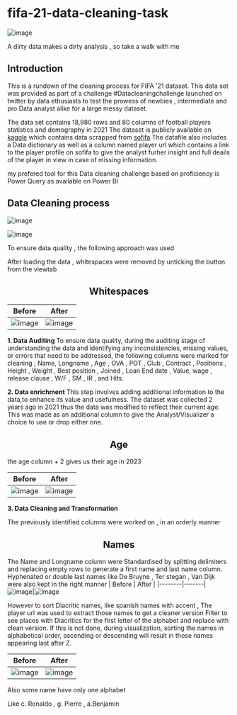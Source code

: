 # fifa-21-data-cleaning-task
![image](https://user-images.githubusercontent.com/99989624/224593879-22577651-31b4-46db-9d0d-069a50a29c8c.png)

A dirty data makes a dirty analysis , so take a walk with me


## Introduction
This is a rundown of the cleaning process for FIFA '21 dataset. This data set was provided as part of a challenge #Datacleaningchallenge launched on twitter by data ethusiasts to test the prowess of newbies , intermediate and pro Data analyst alike for a large messy dataset.

The data set contains 18,980 rows and 80 columns of football players statistics and demography in 2021
The dataset is publicly available on [kaggle](https://www.kaggle.com/datasets/yagunnersya/fifa-21-messy-raw-dataset-for-cleaning-exploring)
which contains data scrapped from [sofifa](www.sofifa.com)
The datafile also includes a Data dictionary as well as a column named player url which contains a link to the player profile on sofifa to give the analyst furher insight and full deails of the player in view in case of missing information.

my prefered tool for this Data cleaning challenge based on proficiency is Power Query as available on Power BI

## Data Cleaning process
![image](https://user-images.githubusercontent.com/99989624/224600574-6e1e90ec-4fa6-4dfc-9b8d-976df3ea6981.png)

![image](https://user-images.githubusercontent.com/99989624/224600737-699ff508-da6a-4847-a99d-85496ba052d2.png)


To ensure data quality , the following approach was used 

After loading the data , whitespaces were removed by unticking the button from the viewtab 
 
<div align="center">
    <h2>Whitespaces</h2>
</div>

| Before | After |
|--------|-------|
![image](https://user-images.githubusercontent.com/99989624/224610838-f6b78c4b-b204-42d9-b158-f7aeacb6cda8.png)| ![image](https://user-images.githubusercontent.com/99989624/224610689-763b528d-9eed-431a-8b7d-2d5a54abaa32.png)


**1. Data Auditing**
To ensure data quality, during the auditing stage of understanding the data and identifying any inconsistencies, missing values, or errors that need to be addressed, the following columns were marked for cleaning ; Name, Longname , Age , OVA , POT , Club , Contract , Positions , Height , Weight , Best position , Joined , Loan End date , Value, wage , release clause , W/F , SM , IR , and Hits.


**2. Data enrichment**
This step involves adding additional information to the data,to enhance its value and usefulness. The dataset was collected 2 years ago in 2021 thus the data was modified to reflect their current age. This was made as an additional column to give the Analyst/Visualizer a choice to use or drop either one. 
 
 <div align="center">
    <h2>Age</h2>
</div>

the age column + 2 gives us their age in 2023

| Before | After |
|--------|-------|
|![image](https://user-images.githubusercontent.com/99989624/224671691-bc17297f-d433-42b2-801b-2a5c614b0fff.png)|![image](https://user-images.githubusercontent.com/99989624/224671895-e15292ce-058d-4fa1-a691-7a36ed032e3d.png)|





**3. Data Cleaning and Transformation** 

The previously identified columns were worked on , in an orderly manner

<div align="center">
    <h2>Names</h2>
</div>

The Name and Longname column were Standardised by splitting delimiters and replacing empty rows 
to generate a first name and last name column. Hyphenated or double last names like De Bruyne , Ter stegan , Van Dijk were also kept in the right manner
| Before | After |
|--------|-------|
![image](https://user-images.githubusercontent.com/99989624/224680924-00835e64-6273-4c6e-aab9-a472fe3cea3b.png)|![image](https://user-images.githubusercontent.com/99989624/224681183-81a31f33-425e-4105-a848-ebf7d3134ecc.png)





However to sort Diacritic names, like spanish names with accent  , The player url was used to extract those names to get a cleaner version 
Filter to see places with Diacritics for the first letter of the alphabet and replace with clean version. If this is not done, during visualization, sorting the names in alphabetical order, ascending or descending will result in those names appearing last after Z.

| Before | After |
|--------|-------|
![image](https://user-images.githubusercontent.com/99989624/224684006-6287fa7c-6d31-408c-99bd-95125ad152d5.png)|![image](https://user-images.githubusercontent.com/99989624/224684358-ea94ad53-b786-43db-8d29-38e647689471.png)







Also some name have only one alphabet 

Like c. Ronaldo , g. Pierre , a.Benjamin 










